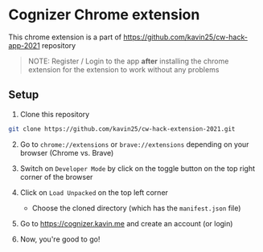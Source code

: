 # Cognizer Chrome extension
This chrome extension is a part of https://github.com/kavin25/cw-hack-app-2021 repository

> NOTE: Register / Login to the app **after** installing the chrome extension for the extension to work without any problems

## Setup
1. Clone this repository
```sh
git clone https://github.com/kavin25/cw-hack-extension-2021.git
```

2. Go to `chrome://extensions` or `brave://extensions` depending on your browser (Chrome vs. Brave)

3. Switch on `Developer Mode` by click on the toggle button on the top right corner of the browser

4. Click on `Load Unpacked` on the top left corner
    - Choose the cloned directory (which has the `manifest.json` file)

5. Go to https://cognizer.kavin.me and create an account (or login)

6. Now, you're good to go!
